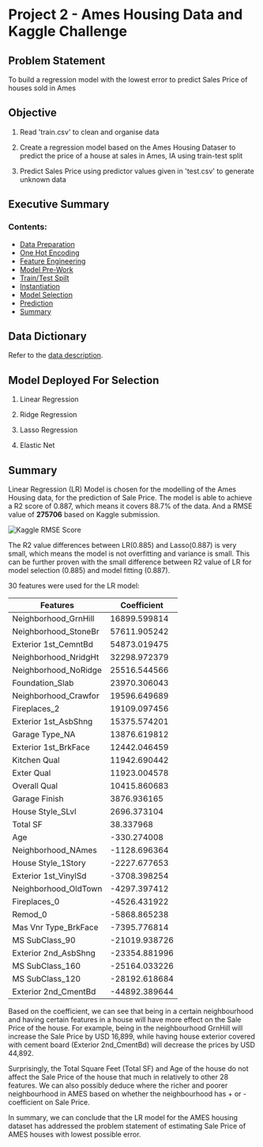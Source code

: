 # Project 2 - Ames Housing Data and Kaggle Challenge


## Problem Statement

To build a regression model with the lowest error to predict Sales Price of houses sold in Ames


## Objective
 1) Read 'train.csv' to clean and organise data 
 
 2) Create a regression model based on the Ames Housing Dataser to predict the price of a house at sales in Ames, IA using train-test split
 
 3) Predict Sales Price using predictor values given in 'test.csv' to generate unknown data
 
 
 ## Executive Summary

### Contents:

- [Data Preparation](#1.Data-Preparation)
- [One Hot Encoding](#2.One-Hot-Encoding-for-Categorical-Variables)
- [Feature Engineering](#3.Features-Engineering-with-Lasso)
- [Model Pre-Work](#4.Preparing-Data-For-Modelling-Selections)
- [Train/Test Spilt](#5.Model-Prep:-Train/Test-Split)
- [Instantiation](#6.Model-Prep:-Instantiate-models)
- [Model Selection](#7.Model-Selection)
- [Prediction](#8.Prediction)
- [Summary](#9.Summary)


## Data Dictionary

Refer to the [data description](http://jse.amstat.org/v19n3/decock/DataDocumentation.txt).


## Model Deployed For Selection

 1) Linear Regression
 
 2) Ridge Regression
 
 3) Lasso Regression
 
 4) Elastic Net
 
 
## Summary
 
Linear Regression (LR) Model is chosen for the modelling of the Ames Housing data, for the prediction of Sale Price. The model is able to achieve a R2 score of 0.887, which means it covers 88.7% of the data. And a RMSE value of **275706** based on Kaggle submission. 

![Kaggle RMSE Score](https://github.com/Singforthelaughter/DSI12_Project2/tree/master/img/Kaggle_Submission.png)

The R2 value differences between LR(0.885) and Lasso(0.887) is very small, which means the model is not overfitting and variance is small. This can be further proven with the small difference between R2 value of LR for model selection (0.885) and model fitting (0.887). 

30 features were used for the LR model:

| **Features**              | **Coefficient**    |
|-----------------------|----------------|
| Neighborhood\_GrnHill | 16899\.599814  |
| Neighborhood\_StoneBr | 57611\.905242  |
| Exterior 1st\_CemntBd | 54873\.019475  |
| Neighborhood\_NridgHt | 32298\.972379  |
| Neighborhood\_NoRidge | 25516\.544566  |
| Foundation\_Slab      | 23970\.306043  |
| Neighborhood\_Crawfor | 19596\.649689  |
| Fireplaces\_2         | 19109\.097456  |
| Exterior 1st\_AsbShng | 15375\.574201  |
| Garage Type\_NA       | 13876\.619812  |
| Exterior 1st\_BrkFace | 12442\.046459  |
| Kitchen Qual          | 11942\.690442  |
| Exter Qual            | 11923\.004578  |
| Overall Qual          | 10415\.860683  |
| Garage Finish         |  3876\.936165  |
| House Style\_SLvl     |  2696\.373104  |
| Total SF              |    38\.337968  |
| Age                   |  \-330\.274008 |
| Neighborhood\_NAmes   | \-1128\.696364 |
| House Style\_1Story   | \-2227\.677653 |
| Exterior 1st\_VinylSd | \-3708\.398254 |
| Neighborhood\_OldTown | \-4297\.397412 |
| Fireplaces\_0         | \-4526\.431922 |
| Remod\_0              | \-5868\.865238 |
| Mas Vnr Type\_BrkFace | \-7395\.776814 |
| MS SubClass\_90       | \-21019\.938726  |
| Exterior 2nd\_AsbShng | \-23354\.881996  |
| MS SubClass\_160      | \-25164\.033226  |
| MS SubClass\_120      | \-28192\.618684  |
| Exterior 2nd\_CmentBd | \-44892\.389644  |

Based on the coefficient, we can see that being in a certain neighbourhood and having certain features in a house will have more effect on the Sale Price of the house. For example, being in the neighbourhood GrnHill will increase the Sale Price by USD 16,899, while having house exterior covered with cement board (Exterior 2nd_CmentBd) will decrease the prices by USD 44,892.

Surprisingly, the Total Square Feet (Total SF) and Age of the house do not affect the Sale Price of the house that much in relatively to other 28 features. We can also possibly deduce where the richer and poorer neighbourhood in AMES based on whether the neighbourhood has + or - coefficient on Sale Price. 

In summary, we can conclude that the LR model for the AMES housing dataset has addressed the problem statement of estimating Sale Price of AMES houses with lowest possible error.

